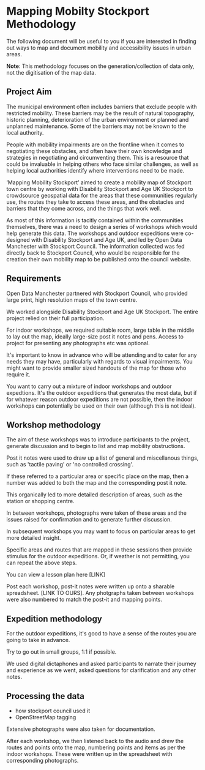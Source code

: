 # Mapping Mobilty Stockport Methodology

The following document will be useful to you if you are interested in finding out ways to map and document mobility and accessibility issues in urban areas.

**Note**: This methodology focuses on the generation/collection of data only, not the digitisation of the map data.

## Project Aim

The municipal environment often includes barriers that exclude people with restricted mobility. These barriers may be the result of natural topography, historic planning, deterioration of the urban environment or planned and unplanned maintenance. Some of the barriers may not be known to the local authority.

People with mobility impairments are on the frontline when it comes to negotiating these obstacles, and often have their own knowledge and strategies in negotiating and circumventing them. This is a resource that could be invaluable in helping others who face similar challenges, as well as helping local authorities identify where interventions need to be made.

‘Mapping Mobility Stockport’ aimed to create a mobility map of Stockport town centre by working with Disability Stockport and Age UK Stockport to crowdsource geospatial data for the areas that these communities regularly use, the routes they take to access these areas, and the obstacles and barriers that they come across, and the things that work well. 

As most of this information is tacitly contained within the communities themselves, there was a need to design a series of workshops which would help generate this data. The workshops and outdoor expeditions were co-designed with Disability Stockport and Age UK, and led by Open Data Manchester with Stockport Council. The information collected was fed directly back to Stockport Council, who would be responsible for the creation their own mobility map to be published onto the council website.

## Requirements
Open Data Manchester partnered with Stockport Council, who provided large print, high resolution maps of the town centre.

We worked alongside Disability Stockport and Age UK Stockport. The entire project relied on their full participation.

For indoor workshops, we required suitable room, large table in the middle to lay out the map, ideally large-size post it notes and pens. Access to project for presenting any photographs etc was optional.

It's important to know in advance who will be attending and to cater for any needs they may have, particularly with regards to visual impairments. You might want to provide smaller sized handouts of the map for those who require it.

You want to carry out a mixture of indoor workshops and outdoor expedtions. It's the outdoor expeditions that generates the most data, but if for whatever reason outdoor expeditions are not possible, then the indoor workshops can potentially be used on their own (although this is not ideal).

## Workshop methodology 

The aim of these workshops was to introduce participants to the project, generate discussion and to begin to list and map mobility obstructions.

Post it notes were used to draw up a list of general and miscellanous things, such as 'tactile paving' or 'no controlled crossing'.

If these referred to a particular area or specific place on the map, then a number was added to both the map and the corresponding post it note.

This organically led to more detailed description of areas, such as the station or shopping centre. 

In between workshops, photographs were taken of these areas and the issues raised for confirmation and to generate further discussion.

In subsequent workshops you may want to focus on particular areas to get more detailed insight.

Specific areas and routes that are mapped in these sessions then provide stimulus for the outdoor expeditions. Or, if weather is not permitting, you can repeat the above steps.

You can view a lesson plan here [LINK]

Post each workshop, post-it notes were written up onto a sharable spreadsheet. [LINK TO OURS]. Any photgraphs taken between workshops were also numbered to match the post-it and mapping points.

## Expedition methodology

For the outdoor expeditions, it's good to have a sense of the routes you are going to take in advance. 

Try to go out in small groups, 1:1 if possible. 

We used digital dictaphones and asked participants to narrate their journey and experience as we went, asked questions for clarification and any other notes. 

## Processing the data

- how stockport council used it
- OpenStreetMap tagging


Extensive photographs were also taken for documentation.

After each workshop, we then listened back to the audio and drew the routes and points onto the map, numbering points and items as per the indoor workshops. These were written up in the spreadsheet with corresponding photographs.







